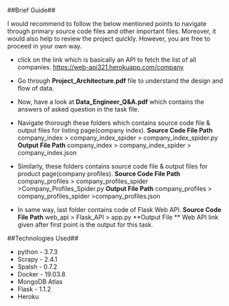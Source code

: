 ##Brief Guide##

I would recommend to follow the below mentioned points to navigate through primary source code files and other important files. Moreover, it would also help to review the project quickly. However, you are free to proceed in your own way.
* click on the link which is basically an API to fetch the list of all companies.
https://web-api321.herokuapp.com/company

* Go through **Project_Architecture.pdf** file to understand the design and flow of data.

* Now, have a look at **Data_Engineer_Q&A.pdf** which contains the answers of asked question in the task file.

* Navigate thorough these folders which contains source code file & output files for listing page(company index).
**Source Code File Path**
company_index > company_index_spider > company_index_spider.py
**Output File Path**
company_index > company_index_spider > company_index.json

* Similarly, these folders contains source code file & output files for product page(company profiles).
**Source Code File Path**
company_profiles > company_profiles_spider >Company_Profiles_Spider.py
**Output File Path**
company_profiles > company_profiles_spider >company_profiles.json

* In same way, last folder contains code of Flask Web API.
**Source Code File Path**
web_api > Flask_API > app.py
**Output File **
Web API link given after first point is the output for this task.


##Technologies Used##
* python - 3.7.3
* Scrapy - 2.4.1
* Spalsh - 0.7.2
* Docker - 19.03.8
* MongoDB Atlas 
* Flask - 1.1.2
* Heroku
